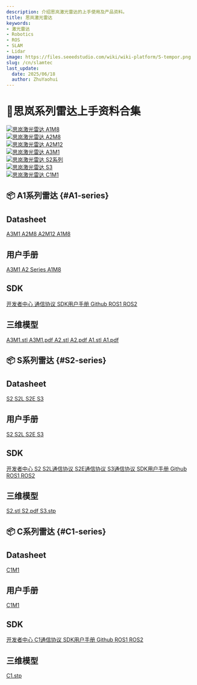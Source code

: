 ```yaml
---
description: 介绍思岚激光雷达的上手使用及产品资料。
title: 思岚激光雷达
keywords:
- 激光雷达
- Robotics
- ROS
- SLAM
- Lidar
image: https://files.seeedstudio.com/wiki/wiki-platform/S-tempor.png
slug: /cn/slamtec
last_update:
  date: 2025/06/18
  author: ZhuYaohui
---
```


# 📡思岚系列雷达上手资料合集

<div className="quick-nav-container">
  <nav className="quick-nav">
    <a href="#A1-series" className="nav-item">
      <img width={100}  src="https://files.seeedstudio.com/wiki/robotics/Sensor/Lidar/slamtec/A1M8.png" className="nav-icon" alt="思岚激光雷达"/>
      <span className="text">A1M8</span>
      <div className="hover-effect"></div>
    </a>
    <a href="#A1-series" className="nav-item">
      <img width={100}  src="https://files.seeedstudio.com/wiki/robotics/Sensor/Lidar/slamtec/A2_1.png" className="nav-icon" alt="思岚激光雷达"/>
      <span className="text">A2M8</span>
      <div className="hover-effect"></div>
    </a>
    <a href="#A1-series" className="nav-item">
      <img  width={100} src="https://files.seeedstudio.com/wiki/robotics/Sensor/Lidar/slamtec/A2M12.png" className="nav-icon" alt="思岚激光雷达"/>
      <span className="text">A2M12</span>
      <div className="hover-effect"></div>
    </a>
    <a href="#A1-series" className="nav-item">
      <img width={100} src="https://files.seeedstudio.com/wiki/robotics/Sensor/Lidar/slamtec/A3M1.png" className="nav-icon" alt="思岚激光雷达"/>
      <span className="text">A3M1</span>
      <div className="hover-effect"></div>
    </a>
    <a href="#S2-series" className="nav-item">
      <img width={100} src="https://files.seeedstudio.com/wiki/robotics/Sensor/Lidar/slamtec/S2.png" className="nav-icon" alt="思岚激光雷达"/>
      <span className="text">S2系列</span>
      <div className="hover-effect"></div>
    </a>
    <a href="#S2-series" className="nav-item">
      <img width={100} src="https://files.seeedstudio.com/wiki/robotics/Sensor/Lidar/slamtec/S3.png" className="nav-icon" alt="思岚激光雷达"/>
      <span className="text">S3</span>
      <div className="hover-effect"></div>
    </a>
    <a href="#C1-series" className="nav-item">
      <img width={100} src="https://files.seeedstudio.com/wiki/robotics/Sensor/Lidar/slamtec/C1.png" className="nav-icon" alt="思岚激光雷达"/>
      <span className="text">C1M1</span>
      <div className="hover-effect"></div>
    </a>
  </nav>
</div>

<div className="nav-grid">

## 📦 A1系列雷达 {#A1-series}

<div class="category-group">
  <div className="category-card robot-kits">

## Datasheet

<div className="card-container">
    <a href="https://files.seeedstudio.com/wiki/robotics/Sensor/Lidar/slamtec/LD310_SLAMTEC_rplidar_datasheet_A3M1_v1.9_cn.pdf" className="nav-item">
      <span className="text">A3M1</span>
    </a>
    <a href="https://files.seeedstudio.com/wiki/robotics/Sensor/Lidar/slamtec/LD208_SLAMTEC_rplidar_datasheet_A2M8_v2.6_cn.pdf" className="nav-item">
      <span className="text">A2M8</span>
    </a>
    <a href="https://files.seeedstudio.com/wiki/robotics/Sensor/Lidar/slamtec/LD310_SLAMTEC_rplidar_datasheet_A2M12_v1.0_cn.pdf" className="nav-item">
      <span className="text">A2M12</span>
    </a>
    <a href="https://files.seeedstudio.com/wiki/robotics/Sensor/Lidar/slamtec/LD108_SLAMTEC_rplidar_datasheet_A1M8_v3.0_cn.pdf" className="nav-item">
      <span className="text">A1M8</span>
    </a>
</div>


## 用户手册

<div className="card-container">
  <nav className="quick-nav">
    <a href="https://files.seeedstudio.com/wiki/robotics/Sensor/Lidar/slamtec/LM310_SLAMTEC_rplidarkit_usermanual_A3M1_v1.4_cn.pdf" className="nav-item">
      <span className="text">A3M1</span>
    </a>
    <a href="https://files.seeedstudio.com/wiki/robotics/Sensor/Lidar/slamtec/LM310_SLAMTEC_rplidarkit_usermanual_A2%20series_v1.2_cn.pdf" className="nav-item">
      <span className="text">A2 Series</span>
    </a>
    <a href="https://files.seeedstudio.com/wiki/robotics/Sensor/Lidar/slamtec/LM108_SLAMTEC_rplidarkit_usermanual_A1M8_v2.1_cn.pdf" className="nav-item">
      <span className="text">A1M8</span>
    </a>
  </nav>
</div>

## SDK
<div className="card-container">
    <a href="https://wiki.slamtec.com/display/SD#Slamtec%E5%BC%80%E5%8F%91%E8%80%85%E4%B8%AD%E5%BF%83-rplidar" className="nav-item">
      <span className="text">开发者中心</span>
    </a>
    <a href="https://files.seeedstudio.com/wiki/robotics/Sensor/Lidar/slamtec/LR001_SLAMTEC_rplidar_protocol_v2.4_cn.pdf" className="nav-item">
      <span className="text">通信协议</span>
    </a>
    <a href="https://files.seeedstudio.com/wiki/robotics/Sensor/Lidar/slamtec/LR002_SLAMTEC_rplidar_sdk_v2.0_cn.pdf" className="nav-item">
      <span className="text">SDK用户手册</span>
    </a>
    <a href="https://github.com/slamtec/rplidar_sdk" className="nav-item">
      <span className="text">Github</span>
    </a>
    <a href="https://github.com/slamtec/rplidar_ros" className="nav-item">
      <span className="text">ROS1</span>
    </a>
    <a href="https://github.com/Slamtec/rplidar_ros/tree/ros2" className="nav-item">
      <span className="text">ROS2</span>
    </a>
</div>

## 三维模型
<div className="card-container">
    <a href="https://download.slamtec.com/api/download/rplidar-a2m4-r1-model-3d-stl/1.0?lang=netural" className="nav-item">
      <span className="text"> A3M1.stl</span>
    </a>
    <a href="https://download.slamtec.com/api/download/rplidar-a2m4-r1-model-2d-pdf/1.0?lang=zh-cn" className="nav-item">
      <span className="text">A3M1.pdf</span>
    </a>
    <a href="https://download.slamtec.com/api/download/rplidar-a2m4-r1-model-3d-stl/1.0?lang=netural" className="nav-item">
      <span className="text">A2.stl</span>
    </a>
    <a href="https://bucket-download.slamtec.com/f71d89934463d52c770e1e471d72e9adea2de88b/rplidar-a2m4-r1.2d.zh-cn.pdf" className="nav-item">
      <span className="text">A2.pdf</span>
    </a>
    <a href="https://download.slamtec.com/api/download/rplidar-devkit-a1m8-r1-model-3d-stl/2.0?lang=netural" className="nav-item">
      <span className="text">A1.stl</span>
    </a>
    <a href="https://download.slamtec.com/api/download/rplidar-devkit-a1m8-r1-model-2d-pdf/2.0?lang=zh-cn" className="nav-item">
      <span className="text">A1.pdf</span>
    </a>
</div>
</div>
</div>


## 📦 S系列雷达 {#S2-series}

<div class="category-group">
  <div className="category-card robot-kits">

## Datasheet

<div className="card-container">
    <a href="https://files.seeedstudio.com/wiki/robotics/Sensor/Lidar/slamtec/SLAMTEC_rplidar_datasheet_S2M1_v2.3_cn.pdf" className="nav-item">
      <span className="text">S2</span>
    </a>
    <a href="https://files.seeedstudio.com/wiki/robotics/Sensor/Lidar/slamtec/SLAMTEC_rplidar_datasheet_S2L_v2.2_cn.pdf" className="nav-item">
      <span className="text">S2L</span>
    </a>
    <a href="https://files.seeedstudio.com/wiki/robotics/Sensor/Lidar/slamtec/SLAMTEC_rplidar_datasheet_S2E_v1.8_cn.pdf" className="nav-item">
      <span className="text">S2E</span>
    </a>
    <a href="https://files.seeedstudio.com/wiki/robotics/Sensor/Lidar/slamtec/SLAMTEC_rplidar_datasheet_S3_v1.1_cn.pdf" className="nav-item">
      <span className="text">S3</span>
    </a>
</div>


## 用户手册

<div className="card-container">
    <a href="https://files.seeedstudio.com/wiki/robotics/Sensor/Lidar/slamtec/SLAMTEC_rplidarkit_usermanual_S2_v1.2_cn.pdf" className="nav-item">
      <span className="text">S2 S2L</span>
    </a>
    <a href="https://files.seeedstudio.com/wiki/robotics/Sensor/Lidar/slamtec/SLAMTEC_rplidarkit_usermanual_S2E_v1.1_cn.pdf" className="nav-item">
      <span className="text">S2E</span>
    </a>
    <a href="https://files.seeedstudio.com/wiki/robotics/Sensor/Lidar/slamtec/SLAMTEC_rplidarkit_usermanual_S3_v1.0_cn.pdf" className="nav-item">
      <span className="text">S3</span>
    </a>
</div>

## SDK
<div className="card-container">
    <a href="https://wiki.slamtec.com/display/SD#Slamtec%E5%BC%80%E5%8F%91%E8%80%85%E4%B8%AD%E5%BF%83-rplidar" className="nav-item">
      <span className="text">开发者中心</span>
    </a>
    <a href="https://files.seeedstudio.com/wiki/robotics/Sensor/Lidar/slamtec/LR001_SLAMTEC_rplidar_protocol_v2.4_cn.pdf" className="nav-item">
      <span className="text">S2 S2L通信协议</span>
    </a>
    <a href="https://files.seeedstudio.com/wiki/robotics/Sensor/Lidar/slamtec/SLAMTEC_rplidarkit_usermanual_S2E_v1.1_cn.pdf" className="nav-item">
      <span className="text">S2E通信协议</span>
    </a>
    <a href="https://files.seeedstudio.com/wiki/robotics/Sensor/Lidar/slamtec/LR001_SLAMTEC_rplidar_S series_protocol_v1.0_cn.pdf" className="nav-item">
      <span className="text">S3通信协议</span>
    </a>
    <a href="https://files.seeedstudio.com/wiki/robotics/Sensor/Lidar/slamtec/LR002_SLAMTEC_rplidar_sdk_v2.0_cn.pdf" className="nav-item">
      <span className="text">SDK用户手册</span>
    </a>
    <a href="https://github.com/slamtec/rplidar_sdk" className="nav-item">
      <span className="text">Github</span>
    </a>
    <a href="https://github.com/slamtec/rplidar_ros" className="nav-item">
      <span className="text">ROS1</span>
    </a>
    <a href="https://github.com/Slamtec/rplidar_ros/tree/ros2" className="nav-item">
      <span className="text">ROS2</span>
    </a>
</div>

## 三维模型
<div className="card-container">
  <nav className="quick-nav">
    <a href="https://download.slamtec.com/api/download/rplidar-s2-model-3d-stl/1.0?lang=netural" className="nav-item">
      <span className="text"> S2.stl</span>
    </a>
    <a href="https://download.slamtec.com/api/download/rplidar-s2-model-2d-pdf/1.0?lang=netural" className="nav-item">
      <span className="text">S2.pdf</span>
    </a>
    <a href="https://download.slamtec.com/api/download/rplidar-c1-model-3d-stp/1?lang=netural" className="nav-item">
      <span className="text"> S3.stp</span>
    </a>
  </nav>
</div>
</div>
</div>


## 📦 C系列雷达 {#C1-series}

<div class="category-group">
  <div className="category-card robot-kits">

## Datasheet

<div className="card-container">
    <a href="https://download.slamtec.com/api/download/rplidar-c1-datasheet/1?lang=zh-cn" className="nav-item">
      <span className="text">C1M1</span>
    </a>
</div>


## 用户手册

<div className="card-container">
    <a href="https://download.slamtec.com/api/download/rplidar-c1-usermanual/1.1?lang=zh-cn" className="nav-item">
      <span className="text">C1M1</span>
    </a>
</div>

## SDK
<div className="card-container">
    <a href="https://wiki.slamtec.com/display/SD#Slamtec%E5%BC%80%E5%8F%91%E8%80%85%E4%B8%AD%E5%BF%83-rplidar" className="nav-item">
      <span className="text">开发者中心</span>
    </a>
    <a href="https://download.slamtec.com/api/download/rplidar-c1-protocol/1?lang=zh-cn" className="nav-item">
      <span className="text">C1通信协议</span>
    </a>
    <a href="https://bucket-download.slamtec.com/6a128ec31e98b713a855a4f40648f5accb0a699a/LR002_SLAMTEC_rplidar_sdk_v2.0_cn.pdf" className="nav-item">
      <span className="text">SDK用户手册</span>
    </a>
    <a href="https://github.com/slamtec/rplidar_sdk" className="nav-item">
      <span className="text">Github</span>
    </a>
    <a href="https://github.com/slamtec/rplidar_ros" className="nav-item">
      <span className="text">ROS1</span>
    </a>
    <a href="https://github.com/Slamtec/rplidar_ros/tree/ros2" className="nav-item">
      <span className="text">ROS2</span>
    </a>
</div>

## 三维模型
<div className="card-container">
  <nav className="quick-nav">
    <a href="https://download.slamtec.com/api/download/rplidar-c1-model-3d-stp/1?lang=netural" className="nav-item">
      <span className="text"> C1.stp</span>
    </a>
  </nav>
</div>
</div>
</div>

</div>




<style>{`
/* 导航容器 */
.quick-nav-container {
  margin: 2rem 0;
  padding: 1rem;
  background: linear-gradient(135deg, #f8f9fa 0%, #f8f9fa 100%);
  border-radius: 16px;
  box-shadow: 0 4px 6px rgba(0,0,0,0.05);
}

.card-container {
  margin: 0.1rem 0;
  padding: 0.5rem;
  border-radius: 16px;
  box-shadow: 0 2px 4px rgba(0,0,0,0.05);
}

/* Dark模式 - 导航容器 */
html[data-theme='dark'] .quick-nav-container {
  background: linear-gradient(135deg, #1f2937 0%, #111827 100%);
  box-shadow: 0 4px 6px rgba(0,0,0,0.3);
}

/* 导航主体 */
.quick-nav {
  display: flex;
  justify-content: space-around;
  gap: 1rem;
  flex-wrap: wrap; /* 关键属性 */
  justify-content: left; /* 可选居中 */
}

/* 导航项 */
.nav-item {
  position: relative;
  padding: 0.8rem 1.5rem;
  border-radius: 12px;
  display: flex;
  flex-direction: column;
  flex: 0 0 calc(20% - 20px);
  margin-bottom: 20px;
  align-items: center;
  text-decoration: none !important;
  color: #333;
  font-weight: 500;
  transition: all 0.3s cubic-bezier(0.4, 0, 0.2, 1);
  background: white;
  box-shadow: 0 2px 4px rgba(0,0,0,0.05);
  z-index: 1;
}

/* Dark模式 - 导航项 */
html[data-theme='dark'] .nav-item {
  color: #e5e7eb;
  background: #374151;
  box-shadow: 0 2px 4px rgba(0,0,0,0.4);
}

/* 图标样式 */
.nav-item .icon {
  font-size: 1.8rem;
  margin-bottom: 0.5rem;
  transition: transform 0.3s;
}

/* 文字样式 */
.nav-item .text {
  font-size: 0.95rem;
  white-space: nowrap;
}

/* 悬浮特效 */
.nav-item .hover-effect {
  position: absolute;
  bottom: 0;
  left: 0;
  width: 100%;
  height: 0;
  background: linear-gradient(135deg, #4a90e2 0%, #50e3c2 100%);
  border-radius: 12px;
  transition: height 0.3s ease;
  z-index: -1;
}

/* 悬浮动画 */
.nav-item:hover {
  transform: translateY(-3px);
  box-shadow: 0 6px 12px rgba(0,0,0,0.1);
  color: white;
}

/* Dark模式 - 悬浮动画 */
html[data-theme='dark'] .nav-item:hover {
  box-shadow: 0 6px 12px rgba(0,0,0,0.6);
  color: white;
}

.nav-item:hover .icon {
  transform: scale(1.2) rotate(10deg);
}

.nav-item:hover .hover-effect {
  height: 100%;
}

.nav-item img {
  pointer-events: none;
}

/* 响应式设计 */
@media (max-width: 768px) {
  .quick-nav {
    flex-direction: column;
    gap: 0.5rem;
  }
  .nav-item {
    flex-direction: row;
    justify-content: start;
    padding: 0.8rem 1rem;
  }
  .nav-item .icon {
    margin-bottom: 0;
    margin-right: 0.8rem;
  }
}
`}</style>


<style>{`
/* 内容卡片增强版样式 */
.nav-grid {
  display: block;
  gap: 2rem;
  grid-template-columns: repeat(auto-fit, minmax(300px, 1fr));
  margin-top: 2rem;
}

.category-card {
  position: relative;
  padding: 1.5rem;
  border-radius: 16px;
  background: white;
  box-shadow: 0 4px 6px rgba(0,0,0,0.05);
  transition: all 0.3s cubic-bezier(0.4, 0, 0.2, 1);
  overflow: hidden;
  z-index: 1;
}

/* Dark模式 - 内容卡片 */
html[data-theme='dark'] .category-card {
  background: #374151;
  box-shadow: 0 4px 6px rgba(0,0,0,0.4);
  color: #e5e7eb;
}

.category-group {
  margin-bottom: 2rem;
}

/* 分类色标 */
.category-card::before {
  content: "";
  position: absolute;
  top: 0;
  left: 0;
  width: 6px;
  height: 100%;
}

.robot-kits::before { background: linear-gradient(to bottom, #4a90e2, #50e3c2); }
.actuators::before { background: linear-gradient(to bottom, #50e3c2, #a0e3c2); }
.sensors::before { background: linear-gradient(to bottom, #ff6b6b, #ff8e8e); }
.software::before { background: linear-gradient(to bottom, #f5a623, #f5c623); }

/* 悬浮特效 */
.category-card:hover {
  transform: translateY(-5px);
  box-shadow: 0 12px 20px rgba(0,0,0,0.1);
}

/* Dark模式 - 悬浮特效 */
html[data-theme='dark'] .category-card:hover {
  box-shadow: 0 12px 20px rgba(0,0,0,0.6);
}

.category-card:hover::after {
  content: "";
  position: absolute;
  top: 0;
  left: 0;
  width: 100%;
  height: 100%;
  background: linear-gradient(135deg, rgba(255,255,255,0.1) 0%, rgba(255,255,255,0) 100%);
  z-index: -1;
}

/* Dark模式 - 悬浮光效 */
html[data-theme='dark'] .category-card:hover::after {
  background: linear-gradient(135deg, rgba(255,255,255,0.05) 0%, rgba(255,255,255,0) 100%);
}

/* 链接动画 */
.category-card a {
  position: relative;
  display: inline-block;
  transition: all 0.2s;
  text-decoration: none !important;
  color: #333;
}

/* Dark模式 - 链接 */
html[data-theme='dark'] .category-card a {
  color: #d1d5db;
}

.category-card a:hover {
  color: #4a90e2;
  transform: translateX(5px);
}

/* Dark模式 - 链接悬浮 */
html[data-theme='dark'] .category-card a:hover {
  color: #60a5fa;
}

.category-card a::after {
  content: "";
  position: absolute;
  bottom: -2px;
  left: 0;
  width: 0;
  height: 2px;
  background: #4a90e2;
  transition: width 0.3s;
}

/* Dark模式 - 链接下划线 */
html[data-theme='dark'] .category-card a::after {
  background: #60a5fa;
}

.category-card a:hover::after {
  width: 100%;
}

/* 标签样式增强 */
.tag {
  font-size: 0.75rem;
  padding: 2px 8px;
  border-radius: 12px;
  margin-left: 8px;
  transition: all 0.3s;
}

.stable { 
  background: #e6f4ea; 
  color: #137333;
  box-shadow: 0 2px 4px rgba(0,100,0,0.1);
}

/* Dark模式 - Stable标签 */
html[data-theme='dark'] .stable {
  background: #065f46;
  color: #a7f3d0;
  box-shadow: 0 2px 4px rgba(0,100,0,0.3);
}

.recommended { 
  background: #fce8e6; 
  color: #a50e0e;
  box-shadow: 0 2px 4px rgba(200,0,0,0.1);
}

/* Dark模式 - Recommended标签 */
html[data-theme='dark'] .recommended {
  background: #7f1d1d;
  color: #fca5a5;
  box-shadow: 0 2px 4px rgba(200,0,0,0.3);
}

.category-card:active {
  transform: translateY(-2px) scale(0.98);
  box-shadow: 0 6px 10px rgba(0,0,0,0.1);
}

/* Dark模式 - 点击效果 */
html[data-theme='dark'] .category-card:active {
  box-shadow: 0 6px 10px rgba(0,0,0,0.4);
}

/* 响应式优化 */
@media (max-width: 768px) {
  .nav-grid {
    grid-template-columns: 1fr;
  }
  
  .category-card {
    width: 100%;
    margin-top: 0.5rem; /* 卡片紧贴标题 */
  }
}

/* Dark模式 - 标题文字 */
html[data-theme='dark'] h1,
html[data-theme='dark'] h2,
html[data-theme='dark'] h3,
html[data-theme='dark'] h4,
html[data-theme='dark'] h5,
html[data-theme='dark'] h6 {
  color: #f9fafb;
}

/* Dark模式 - 正文文字 */
html[data-theme='dark'] p,
html[data-theme='dark'] li,
html[data-theme='dark'] strong {
  color: #e5e7eb;
}

/* Dark模式 - 引用块 */
html[data-theme='dark'] blockquote {
  color: #9ca3af;
  border-left-color: #4b5563;
}
`}</style>